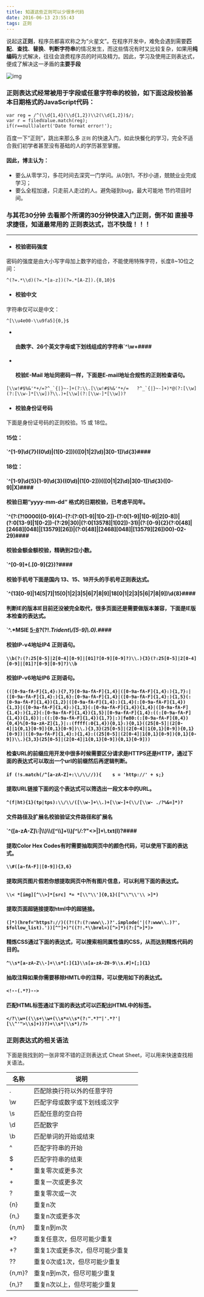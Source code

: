 ```yaml
---
title: 知道这些正则可以少很多代码
date: 2016-06-13 23:55:43
tags: 正则
---
```


说起这**正则**，程序员都喜欢称之为“火星文”。在程序开发中，难免会遇到需要**匹配**、**查找**、**替换**、**判断字符串**的情况发生，而这些情况有时又比较复杂，如果用**纯编码**方式解决，往往会浪费程序员的时间及精力。因此，学习及使用正则表达式，便成了解决这一矛盾的**主要手段**

<!--more-->

![img](http://www.51tuiyiba.com/upload/news/832/m/1381310808447.png)

### 正则表达式经常被用于字段或任意字符串的校验，如下面这段校验基本日期格式的JavaScript代码：

```
var reg = /^(\\d{1,4}(\\d{1,2})\\2(\\d{1,2})$/;
var r = filedValue.match(reg);
if(r==null)alert('Date format error!');

```

百度一下“正则”，跳出来那么多 `正则` 的快速入门，如此快餐化的学习，完全不适合我们初学者甚至没有基础的人的学历甚至掌握。

#### 因此，博主认为：

- 要么从零学习，多花时间去深究一门学问。从0到1，不抄小道，兢兢业业完成学习；
- 要么全程加速，只走前人走过的人。避免碰到bug，最大可能地 节约项目时间。

### 与其花30分钟 去看那个所谓的30分钟快速入门正则，倒不如 直接寻求捷径，知道最常用的 正则表达式，岂不快哉！！！

------

- #### 校验密码强度

密码的强度是由大小写字母加上数字的组合，不能使用特殊字符，长度8~10位之间：

```
^(?=.*\\d)(?=.*[a-z])(?=.*[A-Z]).{8,10}$

```

- #### 校验中文

字符串仅可以是中文：

```
^[\\u4e00-\\u9fa5]{0,}$

```

- ​

  #### 由数字、26个英文字母或下划线组成的字符串`^\\w+#### 

- ​

  #### 校验E-Mail 地址同密码一样，下面是E-mail地址合规性的正则检查语句。

```
[\\w!#$%&'*+/=?^_`{|}~-]+(?:\\.[\\w!#$%&'*+/=	?^_`{|}~-]+)*@(?:[\\w](?:[\\w-]*[\\w])?\\.)+[\\w](?:[\\w-]*[\\w])?

```

- #### 校验身份证号码

下面是身份证号码的正则校验。15 或 18位。

#### 15位：

#### 	`^[1-9]\\d{7}((0\\d)|(1[0-2]))(([0|1|2]\\d)|3[0-1])\\d{3}#### 	

#### 18位：

#### 	`^[1-9]\\d{5}[1-9]\\d{3}((0\\d)|(1[0-2]))(([0|1|2]\\d)|3[0-1])\\d{3}([0-9]|X)#### 	

#### 校验日期“yyyy-mm-dd“ 格式的日期校验，已考虑平闰年。

#### 	`^(?:(?!0000)[0-9]{4}-(?:(?:0[1-9]|1[0-2])-(?:0[1-9]|1[0-9]|2[0-8])|(?:0[13-9]|1[0-2])-(?:29|30)|(?:0[13578]|1[02])-31)|(?:[0-9]{2}(?:0[48]|[2468][048]|[13579][26])|(?:0[48]|[2468][048]|[13579][26])00)-02-29)#### 	

#### 校验金额金额校验，精确到2位小数。

#### 	`^[0-9]+(.[0-9]{2})?#### 	

#### 校验手机号下面是国内 13、15、18开头的手机号正则表达式。

#### 	`^(13[0-9]|14[5|7]|15[0|1|2|3|5|6|7|8|9]|18[0|1|2|3|5|6|7|8|9])\\d{8}#### 	

#### 判断IE的版本IE目前还没被完全取代，很多页面还是需要做版本兼容，下面是IE版本检查的表达式。

#### 	`^.*MSIE [5-8](?:\\.[0-9]+)?(?!.*Trident\\/[5-9]\\.0).*#### 	

#### 校验IP-v4地址IP4 正则语句。

#### 	`\\b(?:(?:25[0-5]|2[0-4][0-9]|[01]?[0-9][0-9]?)\\.){3}(?:25[0-5]|2[0-4][0-9]|[01]?[0-9][0-9]?)\\b`

#### 校验IP-v6地址IP6 正则语句。

#### 	`(([0-9a-fA-F]{1,4}:){7,7}[0-9a-fA-F]{1,4}|([0-9a-fA-F]{1,4}:){1,7}:|([0-9a-fA-F]{1,4}:){1,6}:[0-9a-fA-F]{1,4}|([0-9a-fA-F]{1,4}:){1,5}(:[0-9a-fA-F]{1,4}){1,2}|([0-9a-fA-F]{1,4}:){1,4}(:[0-9a-fA-F]{1,4}){1,3}|([0-9a-fA-F]{1,4}:){1,3}(:[0-9a-fA-F]{1,4}){1,4}|([0-9a-fA-F]{1,4}:){1,2}(:[0-9a-fA-F]{1,4}){1,5}|[0-9a-fA-F]{1,4}:((:[0-9a-fA-F]{1,4}){1,6})|:((:[0-9a-fA-F]{1,4}){1,7}|:)|fe80:(:[0-9a-fA-F]{0,4}){0,4}%[0-9a-zA-Z]{1,}|::(ffff(:0{1,4}){0,1}:){0,1}((25[0-5]|(2[0-4]|1{0,1}[0-9]){0,1}[0-9])\\.){3,3}(25[0-5]|(2[0-4]|1{0,1}[0-9]){0,1}[0-9])|([0-9a-fA-F]{1,4}:){1,4}:((25[0-5]|(2[0-4]|1{0,1}[0-9]){0,1}[0-9])\\.){3,3}(25[0-5]|(2[0-4]|1{0,1}[0-9]){0,1}[0-9]))`

#### 检查URL的前缀应用开发中很多时候需要区分请求是HTTPS还是HTTP，通过下面的表达式可以取出一个url的前缀然后再逻辑判断。

#### 	`if (!s.match(/^[a-zA-Z]+:\\/\\//)){    s = 'http://' + s;}`

#### 提取URL链接下面的这个表达式可以筛选出一段文本中的URL。

#### 	`^(f|ht){1}(tp|tps):\\/\\/([\\w-]+\\.)+[\\w-]+(\\/[\\w- ./?%&=]*)?`

#### 文件路径及扩展名校验验证文件路径和扩展名

#### 	`^([a-zA-Z]\\:|\\\\)\\\\([^\\\\]+\\\\)*[^\\/:*?"<>|]+\\.txt(l)?#### 	

#### 提取Color Hex Codes有时需要抽取网页中的颜色代码，可以使用下面的表达式。

#### 	`\\#([a-fA-F]|[0-9]){3,6}`

#### 提取网页图片假若你想提取网页中所有图片信息，可以利用下面的表达式。

#### 	`\\< *[img][^\\>]*[src] *= *[\\"\\']{0,1}([^\\"\\'\\ >]*)`

#### 提取页面超链接提取html中的超链接。

#### 	`(]*)(href="https?://)((?!(?:(?:www\\.)?'.implode('|(?:www\\.)?', $follow_list).'))[^"]+)"((?!.*\\brel=)[^>]*)(?:[^>]*)>`

#### 精炼CSS通过下面的表达式，可以搜索相同属性值的CSS，从而达到精炼代码的目的。

#### 	`^\\s*[a-zA-Z\\-]+\\s*[:]{1}\\s[a-zA-Z0-9\\s.#]+[;]{1}`

#### 抽取注释如果你需要移除HMTL中的注释，可以使用如下的表达式。

#### 	`<!--(.*?)-->`

#### 匹配HTML标签通过下面的表达式可以匹配出HTML中的标签。

#### 	`</?\\w+((\\s+\\w+(\\s*=\\s*(?:".*?"|'.*?'|[\\^'">\\s]+))?)+\\s*|\\s*)/?>`

### 正则表达式的相关语法

下面是我找到的一张非常不错的正则表达式 Cheat Sheet，可以用来快速查找相关语法。

| 名称     | 说明               |      |
| ------ | ---------------- | ---- |
| .      | 匹配除换行符以外的任意字符    |      |
| \w     | 匹配字母或数字或下划线或汉字   |      |
| \s     | 匹配任意的空白符         |      |
| \d     | 匹配数字             |      |
| \b     | 匹配单词的开始或结束       |      |
| ^      | 匹配字符串的开始         |      |
| $      | 匹配字符串的结束         |      |
| *      | 重复零次或更多次         |      |
| +      | 重复一次或更多次         |      |
| ?      | 重复零次或一次          |      |
| {n}    | 重复n次             |      |
| {n,}   | 重复n次或更多次         |      |
| {n,m}  | 重复n到m次           |      |
| *?     | 重复任意次，但尽可能少重复    |      |
| +?     | 重复1次或更多次，但尽可能少重复 |      |
| ??     | 重复0次或1次，但尽可能少重复  |      |
| {n,m}? | 重复n到m次，但尽可能少重复   |      |
| {n,}?  | 重复n次以上，但尽可能少重复   |      |